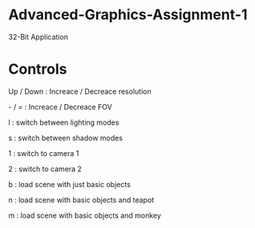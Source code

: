 # Advanced-Graphics-Assignment-1
 32-Bit Application
 
# Controls
Up / Down : Increace / Decreace resolution

\- / = : Increace / Decreace FOV

l : switch between lighting modes

s : switch between shadow modes

1 : switch to camera 1

2 : switch to camera 2

b : load scene with just basic objects

n : load scene with basic objects and teapot

m : load scene with basic objects and monkey
